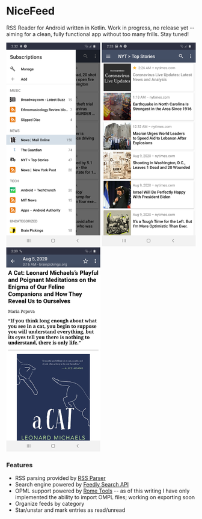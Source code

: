 # NiceFeed
RSS Reader for Android written in Kotlin. Work in progress, no release yet -- aiming for a clean, fully functional app without too many frills. Stay tuned!

<img width="250" src="Screenshot_20200810-023234_NiceFeed.jpg"> <img width="250" src="Screenshot_20200810-023326_NiceFeed.jpg"> <img width="250" src="Screenshot_20200810-023921_NiceFeed.jpg">

<h3>Features</h3>
<ul>
  <li>RSS parsing provided by <a href="https://github.com/prof18/RSS-Parser">RSS Parser</a></li>
  <li>Search engine powered by <a href="https://developer.feedly.com/v3/search/">Feedly Search API</a></li>
  <li>OPML support powered by <a href="https://github.com/rometools/rome">Rome Tools</a> -- as of this writing I have only implemented the ability to import OMPL files; working on exporting soon</li>
  <li>Organize feeds by category</li>
  <li>Star/unstar and mark entries as read/unread</li>
</ul>
